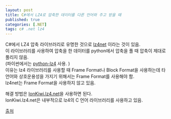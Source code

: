 ```yaml
---
layout: post
title: C#에서 LZ4로 압축한 데이터를 다른 언어와 주고 받을 때
published: true
categories: [.NET]
tags: c# .net lz4
---
```

C#에서 LZ4 압축 라이브러리로 유명한 것으로 [lz4net](https://qiita.com/koshian2/items/b046ff4369f9c587ba65) 이라는 것이 있음.   
이 라이브러리를 사용하여 압축을 한 데이터를 python에서 압축을 풀 때 압축이 제대로 풀리지 않음.   
(파이썬에서는 [python-lz4](https://github.com/python-lz4/python-lz4) 사용. )  
이유는 lz4 라이브러리를 사용할 때 Frame Format나 Block Format을 사용하는데 타 언어와 상호운용성을 가지기 위해서는 Frame Format를 사용해야 함.  
lz4net는 Frame Format을 사용하지 않고 있음.  
  
해결 방법은 [IonKiwi.lz4.net](https://github.com/IonKiwi/lz4.net)을 사용하면 된다.  
IonKiwi.lz4.net은 내부적으로 lz4의 C 언어 라이브러리를 사용하고 있음.  

[출처](https://qiita.com/koshian2/items/b046ff4369f9c587ba65)  
  